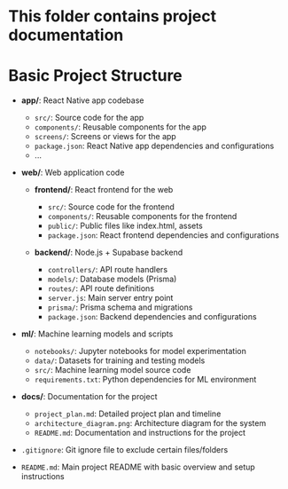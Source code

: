 # This folder contains project documentation

# Basic Project Structure

- **app/**: React Native app codebase
  - `src/`: Source code for the app
  - `components/`: Reusable components for the app
  - `screens/`: Screens or views for the app
  - `package.json`: React Native app dependencies and configurations
  - ...

- **web/**: Web application code
  - **frontend/**: React frontend for the web
    - `src/`: Source code for the frontend
    - `components/`: Reusable components for the frontend
    - `public/`: Public files like index.html, assets
    - `package.json`: React frontend dependencies and configurations

  - **backend/**: Node.js + Supabase backend
    - `controllers/`: API route handlers
    - `models/`: Database models (Prisma)
    - `routes/`: API route definitions
    - `server.js`: Main server entry point
    - `prisma/`: Prisma schema and migrations
    - `package.json`: Backend dependencies and configurations

- **ml/**: Machine learning models and scripts
  - `notebooks/`: Jupyter notebooks for model experimentation
  - `data/`: Datasets for training and testing models
  - `src/`: Machine learning model source code
  - `requirements.txt`: Python dependencies for ML environment

- **docs/**: Documentation for the project
  - `project_plan.md`: Detailed project plan and timeline
  - `architecture_diagram.png`: Architecture diagram for the system
  - `README.md`: Documentation and instructions for the project

- `.gitignore`: Git ignore file to exclude certain files/folders
- `README.md`: Main project README with basic overview and setup instructions
